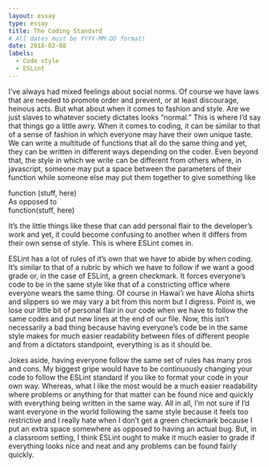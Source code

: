 ```yaml
---
layout: essay
type: essay
title: The Coding Standard
# All dates must be YYYY-MM-DD format!
date: 2018-02-08
labels:
  - Code style
  - ESLint
---
```


  I’ve always had mixed feelings about social norms. Of course we have laws that are needed to promote order and prevent, or at least discourage, heinous acts. But what about when it comes to fashion and style. Are we just slaves to whatever society dictates looks “normal.” This is where I’d say that things go a little awry. When it comes to coding, it can be similar to that of a sense of fashion in which everyone may have their own unique taste. We can write a multitude of functions that all do the same thing and yet, they can be written in different ways depending on the coder. Even beyond that, the style in which we write can be different from others where, in javascript, someone may put a space between the parameters of their function while someone else may put them together to give something like 

function (stuff, here)  
As opposed to  
function(stuff, here)

It’s the little things like these that can add personal flair to the developer’s work and yet, it could become confusing to another when it differs from their own sense of style. This is where ESLint comes in.

  ESLint has a lot of rules of it’s own that we have to abide by when coding. It’s similar to that of a rubric by which we have to follow if we want a good grade or, in the case of ESLint, a green checkmark. It forces everyone’s code to be in the same style like that of a constricting office where everyone wears the same thing. Of course in Hawai’i we have Aloha shirts and slippers so we may vary a bit from this norm but I digress. Point is, we lose our little bit of personal flair in our code when we have to follow the same codes and put new lines at the end of our file. Now, this isn’t necessarily a bad thing because having everyone’s code be in the same style makes for much easier readability between files of different people and from a dictators standpoint, everything is as it should be. 

  Jokes aside, having everyone follow the same set of rules has many pros and cons. My biggest gripe would have to be continuously changing your code to follow the ESLint standard if you like to format your code in your own way. Whereas, what I like the most would be a much easier readability where problems or anything for that matter can be found nice and quickly with everything being written in the same way. All in all, I’m not sure if I’d want everyone in the world following the same style because it feels too restrictive and I really hate when I don’t get a green checkmark because I put an extra space somewhere as opposed to having an actual bug. But, in a classroom setting, I think ESLint ought to make it much easier to grade if everything looks nice and neat and any problems can be found fairly quickly. 
